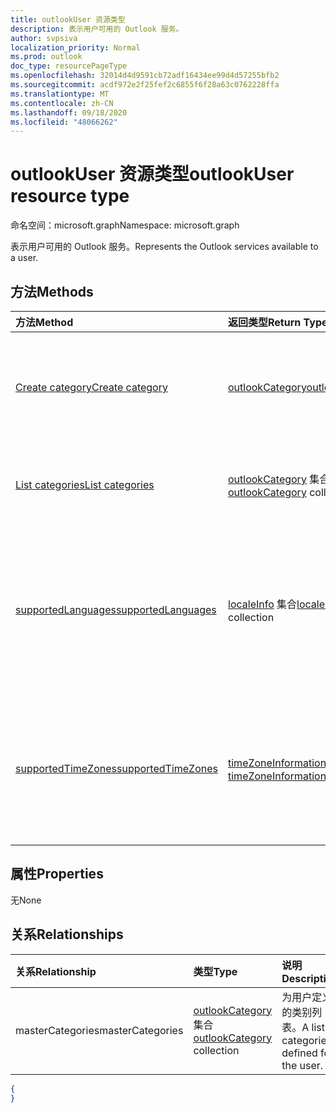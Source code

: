 ```yaml
---
title: outlookUser 资源类型
description: 表示用户可用的 Outlook 服务。
author: svpsiva
localization_priority: Normal
ms.prod: outlook
doc_type: resourcePageType
ms.openlocfilehash: 32014d4d9591cb72adf16434ee99d4d57255bfb2
ms.sourcegitcommit: acdf972e2f25fef2c6855f6f28a63c0762228ffa
ms.translationtype: MT
ms.contentlocale: zh-CN
ms.lasthandoff: 09/18/2020
ms.locfileid: "48066262"
---
```

# <a name="outlookuser-resource-type"></a><span data-ttu-id="e8904-103">outlookUser 资源类型</span><span class="sxs-lookup"><span data-stu-id="e8904-103">outlookUser resource type</span></span>

<span data-ttu-id="e8904-104">命名空间：microsoft.graph</span><span class="sxs-lookup"><span data-stu-id="e8904-104">Namespace: microsoft.graph</span></span>


<span data-ttu-id="e8904-105">表示用户可用的 Outlook 服务。</span><span class="sxs-lookup"><span data-stu-id="e8904-105">Represents the Outlook services available to a user.</span></span>


## <a name="methods"></a><span data-ttu-id="e8904-106">方法</span><span class="sxs-lookup"><span data-stu-id="e8904-106">Methods</span></span>

| <span data-ttu-id="e8904-107">方法</span><span class="sxs-lookup"><span data-stu-id="e8904-107">Method</span></span>           | <span data-ttu-id="e8904-108">返回类型</span><span class="sxs-lookup"><span data-stu-id="e8904-108">Return Type</span></span>    |<span data-ttu-id="e8904-109">说明</span><span class="sxs-lookup"><span data-stu-id="e8904-109">Description</span></span>|
|:---------------|:--------|:----------|
|[<span data-ttu-id="e8904-110">Create category</span><span class="sxs-lookup"><span data-stu-id="e8904-110">Create category</span></span>](../api/outlookuser-post-mastercategories.md) | [<span data-ttu-id="e8904-111">outlookCategory</span><span class="sxs-lookup"><span data-stu-id="e8904-111">outlookCategory</span></span>](outlookcategory.md) |<span data-ttu-id="e8904-112">在用户主类别列表中创建 **outlookCategory** 对象。</span><span class="sxs-lookup"><span data-stu-id="e8904-112">Create an **outlookCategory** object in the user's master list of categories.</span></span>|
|[<span data-ttu-id="e8904-113">List categories</span><span class="sxs-lookup"><span data-stu-id="e8904-113">List categories</span></span>](../api/outlookuser-list-mastercategories.md) | <span data-ttu-id="e8904-114">[outlookCategory](outlookcategory.md) 集合</span><span class="sxs-lookup"><span data-stu-id="e8904-114">[outlookCategory](outlookcategory.md) collection</span></span> |<span data-ttu-id="e8904-115">获取为用户定义的所有类别。</span><span class="sxs-lookup"><span data-stu-id="e8904-115">Get all the categories that have been defined for the user.</span></span>|
|[<span data-ttu-id="e8904-116">supportedLanguages</span><span class="sxs-lookup"><span data-stu-id="e8904-116">supportedLanguages</span></span>](../api/outlookuser-supportedlanguages.md) | <span data-ttu-id="e8904-117">[localeInfo](localeinfo.md) 集合</span><span class="sxs-lookup"><span data-stu-id="e8904-117">[localeInfo](localeinfo.md) collection</span></span> | <span data-ttu-id="e8904-118">获取用户支持的区域设置和语言列表，就像在用户的邮箱服务器上配置的那样。</span><span class="sxs-lookup"><span data-stu-id="e8904-118">Get the list of locales and languages that is supported for the user, as configured on the user's mailbox server.</span></span> |
|[<span data-ttu-id="e8904-119">supportedTimeZones</span><span class="sxs-lookup"><span data-stu-id="e8904-119">supportedTimeZones</span></span>](../api/outlookuser-supportedtimezones.md) | <span data-ttu-id="e8904-120">[timeZoneInformation](timezoneinformation.md) 集合</span><span class="sxs-lookup"><span data-stu-id="e8904-120">[timeZoneInformation](timezoneinformation.md) collection</span></span> | <span data-ttu-id="e8904-121">获取用户支持的时区列表，就像在用户的邮箱服务器上配置的那样。</span><span class="sxs-lookup"><span data-stu-id="e8904-121">Get the list of time zones that is supported for the user, as configured on the user's mailbox server.</span></span> |


## <a name="properties"></a><span data-ttu-id="e8904-122">属性</span><span class="sxs-lookup"><span data-stu-id="e8904-122">Properties</span></span>
<span data-ttu-id="e8904-123">无</span><span class="sxs-lookup"><span data-stu-id="e8904-123">None</span></span>

## <a name="relationships"></a><span data-ttu-id="e8904-124">关系</span><span class="sxs-lookup"><span data-stu-id="e8904-124">Relationships</span></span>
| <span data-ttu-id="e8904-125">关系</span><span class="sxs-lookup"><span data-stu-id="e8904-125">Relationship</span></span> | <span data-ttu-id="e8904-126">类型</span><span class="sxs-lookup"><span data-stu-id="e8904-126">Type</span></span>   |<span data-ttu-id="e8904-127">说明</span><span class="sxs-lookup"><span data-stu-id="e8904-127">Description</span></span>|
|:---------------|:--------|:----------|
|<span data-ttu-id="e8904-128">masterCategories</span><span class="sxs-lookup"><span data-stu-id="e8904-128">masterCategories</span></span>|<span data-ttu-id="e8904-129">[outlookCategory](../resources/outlookcategory.md) 集合</span><span class="sxs-lookup"><span data-stu-id="e8904-129">[outlookCategory](../resources/outlookcategory.md) collection</span></span>| <span data-ttu-id="e8904-130">为用户定义的类别列表。</span><span class="sxs-lookup"><span data-stu-id="e8904-130">A list of categories defined for the user.</span></span> | 

<!--{
  "blockType": "resource",
  "baseType": "microsoft.graph.entity",
  "@odata.type": "microsoft.graph.outlookUser",
  "@odata.annotations": [
    {
      "property": "masterCategories",
      "capabilities": {
        "changeTracking": false,
        "expandable": false,
        "searchable": false
      }
    }
  ]
}-->
```json
{
}
```

<!-- uuid: 8fcb5dbc-d5aa-4681-8e31-b001d5168d79
2015-10-25 14:57:30 UTC -->
<!-- {
  "type": "#page.annotation",
  "description": "outlookUser resource",
  "keywords": "",
  "section": "documentation",
  "tocPath": ""
}-->

